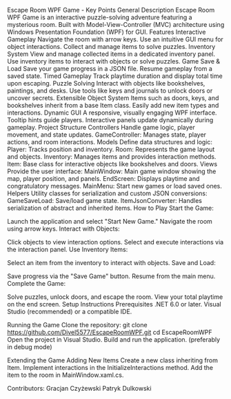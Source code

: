 Escape Room WPF Game - Key Points
General Description
Escape Room WPF Game is an interactive puzzle-solving adventure featuring a mysterious room.
Built with Model-View-Controller (MVC) architecture using Windows Presentation Foundation (WPF) for GUI.
Features
Interactive Gameplay
Navigate the room with arrow keys.
Use an intuitive GUI menu for object interactions.
Collect and manage items to solve puzzles.
Inventory System
View and manage collected items in a dedicated inventory panel.
Use inventory items to interact with objects or solve puzzles.
Game Save & Load
Save your game progress in a JSON file.
Resume gameplay from a saved state.
Timed Gameplay
Track playtime duration and display total time upon escaping.
Puzzle Solving
Interact with objects like bookshelves, paintings, and desks.
Use tools like keys and journals to unlock doors or uncover secrets.
Extensible Object System
Items such as doors, keys, and bookshelves inherit from a base Item class.
Easily add new item types and interactions.
Dynamic GUI
A responsive, visually engaging WPF interface.
Tooltip hints guide players.
Interactive panels update dynamically during gameplay.
Project Structure
Controllers
Handle game logic, player movement, and state updates.
GameController: Manages state, player actions, and room interactions.
Models
Define data structures and logic:
Player: Tracks position and inventory.
Room: Represents the game layout and objects.
Inventory: Manages items and provides interaction methods.
Item: Base class for interactive objects like bookshelves and doors.
Views
Provide the user interface:
MainWindow: Main game window showing the map, player position, and panels.
EndScreen: Displays playtime and congratulatory messages.
MainMenu: Start new games or load saved ones.
Helpers
Utility classes for serialization and custom JSON conversions:
GameSaveLoad: Save/load game state.
ItemJsonConverter: Handles serialization of abstract and inherited items.
How to Play
Start the Game:

Launch the application and select "Start New Game."
Navigate the room using arrow keys.
Interact with Objects:

Click objects to view interaction options.
Select and execute interactions via the interaction panel.
Use Inventory Items:

Select an item from the inventory to interact with objects.
Save and Load:

Save progress via the "Save Game" button.
Resume from the main menu.
Complete the Game:

Solve puzzles, unlock doors, and escape the room.
View your total playtime on the end screen.
Setup Instructions
Prerequisites
.NET 6.0 or later.
Visual Studio (recommended) or a compatible IDE.


Running the Game
Clone the repository:
git clone https://github.com/Divel5577/EscapeRoomWPF.git
cd EscapeRoomWPF
Open the project in Visual Studio.
Build and run the application. (preferably in debug mode)


Extending the Game
Adding New Items
Create a new class inheriting from Item.
Implement interactions in the InitializeInteractions method.
Add the item to the room in MainWindow.xaml.cs.

Contributors:
Gracjan Czyżewski
Patryk Dulkowski


